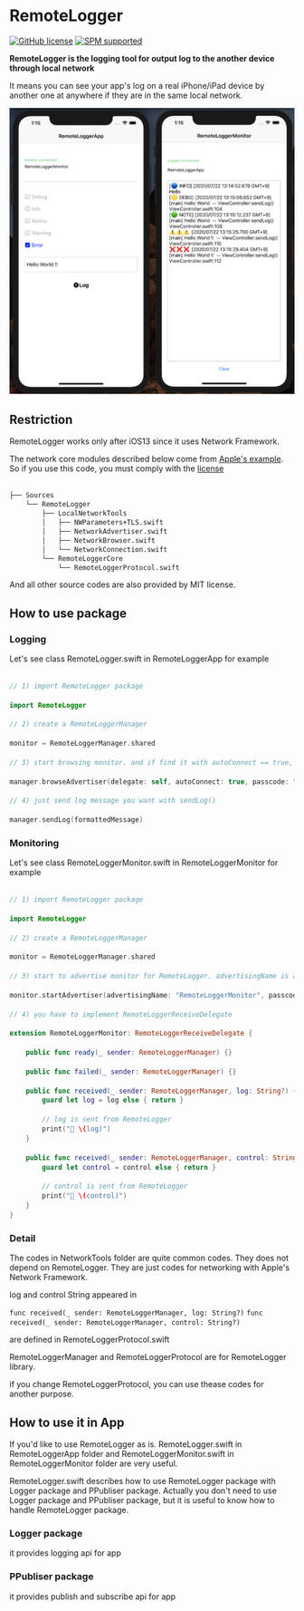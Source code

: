# RemoteLogger

 [![GitHub license](https://img.shields.io/badge/license-MIT-lightgrey.svg)](https://raw.githubusercontent.com/Carthage/Carthage/master/LICENSE.md) [![SPM supported](https://img.shields.io/badge/SPM-supported-DE5C43.svg?style=flat)](https://swift.org/package-manager)

**RemoteLogger is the logging tool for output log to the another device through local network**

It means you can see your app's log on a real iPhone/iPad device by another one at anywhere if they are in the same local network.


![capmovie1](./cap0.jpg)



## Restriction

RemoteLogger works only after iOS13 since it uses Network Framework.

The network core modules described below come from [Apple's example](https://developer.apple.com/documentation/network/building_a_custom_peer-to-peer_protocol). So if you use this code, you must comply with the [license](.//Sources/RemoteLogger/LocalNetworkTools/LICENSE.txt)

```

├── Sources
    └── RemoteLogger
        ├── LocalNetworkTools
        │   ├── NWParameters+TLS.swift
        │   ├── NetworkAdvertiser.swift
        │   ├── NetworkBrowser.swift
        │   └── NetworkConnection.swift
        └── RemoteLoggerCore
            └── RemoteLoggerProtocol.swift
```

And all other source codes are also provided by MIT license.


## How to use package

### Logging

Let's see class RemoteLogger.swift in RemoteLoggerApp for example

```swift

// 1) import RemoteLogger package

import RemoteLogger

// 2) create a RemoteLoggerManager

monitor = RemoteLoggerManager.shared

// 3) start browsing monitor. and if find it with autoConnect == true, RemoteLoggerManager automatically connect it

manager.browseAdvertiser(delegate: self, autoConnect: true, passcode: "PASSCODE", receiveDelegate: nil)

// 4) just send log message you want with sendLog()

manager.sendLog(formattedMessage)

```

### Monitoring

Let's see class RemoteLoggerMonitor.swift in RemoteLoggerMonitor for example

```swift

// 1) import RemoteLogger package

import RemoteLogger

// 2) create a RemoteLoggerManager

monitor = RemoteLoggerManager.shared

// 3) start to advertise monitor for RemoteLogger. advertisingName is anything ok, passcode needs to be same as RemoteLogger's one

monitor.startAdvertiser(advertisingName: "RemoteLoggerMonitor", passcode: "PASSCODE", receiveDelegate: self)

// 4) you have to implement RemoteLoggerReceiveDelegate

extension RemoteLoggerMonitor: RemoteLoggerReceiveDelegate {

    public func ready(_ sender: RemoteLoggerManager) {}

    public func failed(_ sender: RemoteLoggerManager) {}

    public func received(_ sender: RemoteLoggerManager, log: String?) {
        guard let log = log else { return }

        // log is sent from RemoteLogger
        print("🍎 \(log)")
    }

    public func received(_ sender: RemoteLoggerManager, control: String?) {
        guard let control = control else { return }

        // control is sent from RemoteLogger
        print("🍏 \(control)")
    }
}

```

### Detail

The codes in NetworkTools folder are quite common codes. They does not depend on RemoteLogger. They are just codes for networking with Apple's Network Framework.

log and control String appeared in

`func received(_ sender: RemoteLoggerManager, log: String?)`
`func received(_ sender: RemoteLoggerManager, control: String?)`

are defined in RemoteLoggerProtocol.swift

RemoteLoggerManager and RemoteLoggerProtocol are for RemoteLogger library.

if you change RemoteLoggerProtocol, you can use thease codes for another purpose.


## How to use it in App

If you'd like to use RemoteLogger as is.
RemoteLogger.swift in RemoteLoggerApp folder and RemoteLoggerMonitor.swift in RemoteLoggerMonitor folder are very useful.

RemoteLogger.swift describes how to use RemoteLogger package with Logger package and PPubliser package. 
Actually you don't need to use Logger package and PPubliser package, but it is useful to know how to handle RemoteLogger package.

### Logger package

it provides logging api for app

### PPubliser package

it provides publish and subscribe api for app
